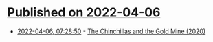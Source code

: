 # [Published on 2022-04-06](index.md)

* [2022-04-06, 07:28:50](https://news.ycombinator.com/item?id=30929416) - [The Chinchillas and the Gold Mine (2020)](https://undark.org/2020/10/12/chinchillas-and-the-gold-mine/)
